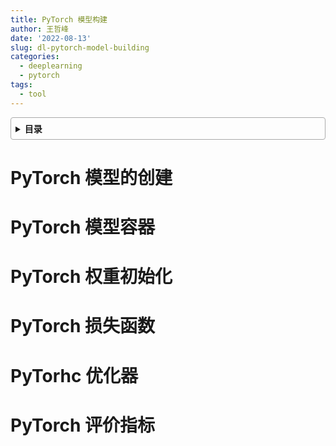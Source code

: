 ```yaml
---
title: PyTorch 模型构建
author: 王哲峰
date: '2022-08-13'
slug: dl-pytorch-model-building
categories:
  - deeplearning
  - pytorch
tags:
  - tool
---
```


<style>
details {
    border: 1px solid #aaa;
    border-radius: 4px;
    padding: .5em .5em 0;
}
summary {
    font-weight: bold;
    margin: -.5em -.5em 0;
    padding: .5em;
}
details[open] {
    padding: .5em;
}
details[open] summary {
    border-bottom: 1px solid #aaa;
    margin-bottom: .5em;
}
</style>

<details><summary>目录</summary><p>

- [PyTorch 模型的创建](#pytorch-模型的创建)
- [PyTorch 模型容器](#pytorch-模型容器)
- [PyTorch 权重初始化](#pytorch-权重初始化)
- [PyTorch 损失函数](#pytorch-损失函数)
- [PyTorhc 优化器](#pytorhc-优化器)
- [PyTorch 评价指标](#pytorch-评价指标)
</p></details><p></p>

# PyTorch 模型的创建

# PyTorch 模型容器

# PyTorch 权重初始化

# PyTorch 损失函数

# PyTorhc 优化器

# PyTorch 评价指标
